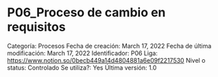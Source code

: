 # P06_Proceso de cambio en requisitos

Categoría: Procesos
Fecha de creación: March 17, 2022
Fecha de última modificación: March 17, 2022
Identificador: P06
Liga: https://www.notion.so/0becb449a14d4804881a6e09f2217530
Nivel o status: Controlado
Se utiliza?: Yes
Última versión: 1.0